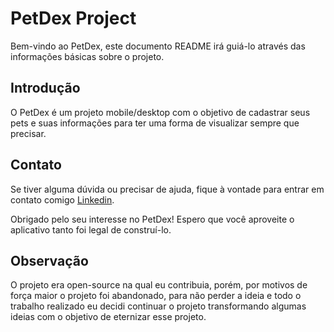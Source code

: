# PetDex Project

Bem-vindo ao PetDex, este documento README irá guiá-lo através das informações básicas sobre o projeto.

## **Introdução**

O PetDex é um projeto mobile/desktop com o objetivo de cadastrar seus pets e suas informações para ter uma forma de visualizar sempre que precisar.

## **Contato**

Se tiver alguma dúvida ou precisar de ajuda, fique à vontade para entrar em contato comigo [Linkedin](https://www.linkedin.com/in/jonas-chagas/).

Obrigado pelo seu interesse no PetDex! Espero que você aproveite o aplicativo tanto foi legal de construí-lo.

## **Observação**

O projeto era open-source na qual eu contribuia, porém, por motivos de força maior o projeto foi abandonado, para não perder a ideia e todo o trabalho realizado eu decidi continuar o projeto transformando algumas ideias com o objetivo de eternizar esse projeto.
